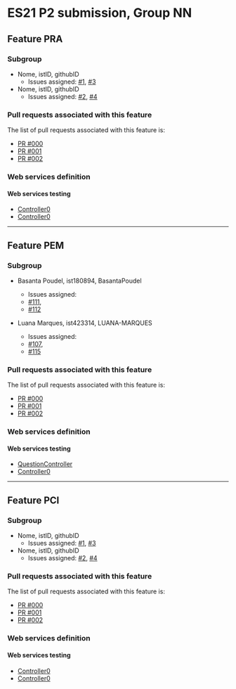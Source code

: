 # ES21 P2 submission, Group NN

## Feature PRA

### Subgroup
 - Nome, istID, githubID
   + Issues assigned: [#1](https://github.com), [#3](https://github.com)
 - Nome, istID, githubID
   + Issues assigned: [#2](https://github.com), [#4](https://github.com)
 
### Pull requests associated with this feature

The list of pull requests associated with this feature is:

 - [PR #000](https://github.com)
 - [PR #001](https://github.com)
 - [PR #002](https://github.com)


### Web services definition

#### Web services testing

 - [Controller0](https://github.com)
 - [Controller0](https://github.com)


---

## Feature PEM

### Subgroup
- Basanta Poudel, ist180894, BasantaPoudel
   + Issues assigned: 
    - [#111](https://github.com/tecnico-softeng/es21-g33/issues/111),
    - [#112](https://github.com/tecnico-softeng/es21-g33/issues/112)
    
- Luana Marques, ist423314, LUANA-MARQUES
   + Issues assigned: 
    - [#107](https://github.com/tecnico-softeng/es21-g33/issues/107), 
    - [#115](https://github.com/tecnico-softeng/es21-g33/issues/115)

### Pull requests associated with this feature

The list of pull requests associated with this feature is:

- [PR #000](https://github.com/tecnico-softeng/es21-g33/issues/120)
- [PR #001](https://github.com/tecnico-softeng/es21-g33/issues/121)
- [PR #002](https://github.com)


### Web services definition

#### Web services testing

- [QuestionController](https://github.com/tecnico-softeng/es21-g33/blob/develop/backend/src/main/java/pt/ulisboa/tecnico/socialsoftware/tutor/question/api/QuestionController.java)
- [Controller0](https://github.com)


---

## Feature PCI

### Subgroup
- Nome, istID, githubID
   + Issues assigned: [#1](https://github.com), [#3](https://github.com)
- Nome, istID, githubID
   + Issues assigned: [#2](https://github.com), [#4](https://github.com)

### Pull requests associated with this feature

The list of pull requests associated with this feature is:

- [PR #000](https://github.com)
- [PR #001](https://github.com)
- [PR #002](https://github.com)


### Web services definition

#### Web services testing

- [Controller0](https://github.com)
- [Controller0](https://github.com)

